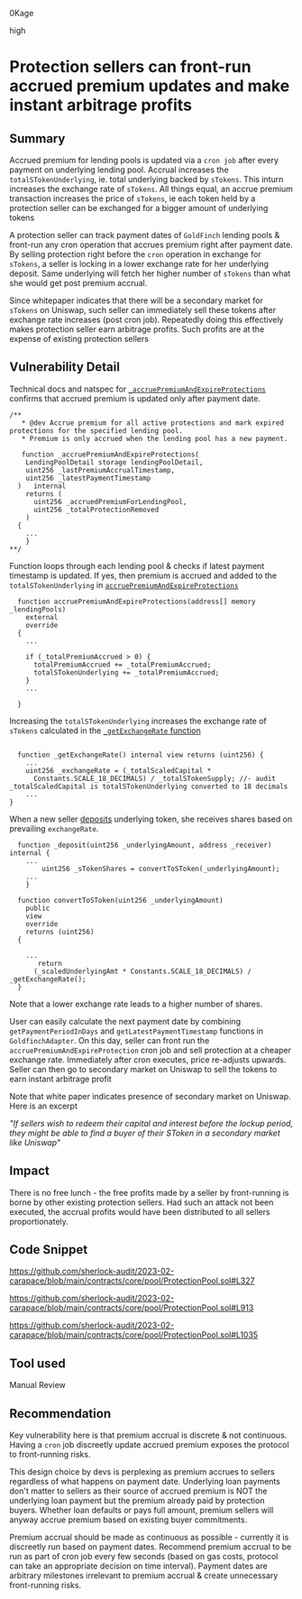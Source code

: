 0Kage

high

# Protection sellers can front-run accrued premium updates and make instant arbitrage profits

## Summary
Accrued premium for lending pools is updated via a `cron job` after every payment on underlying lending pool. Accrual increases the `totalSTokenUnderlying`, ie. total underlying backed by `sTokens`. This inturn increases the exchange rate of `sTokens`. All things equal, an accrue premium transaction increases the price of `sTokens`, ie each token held by a protection seller can be exchanged for a bigger amount of underlying tokens

A protection seller can track payment dates of `GoldFinch` lending pools & front-run any cron operation that accrues premium right after payment date. By selling protection right before the `cron` operation in exchange for `sTokens`, a seller is locking in a lower exchange rate for her underlying deposit. Same underlying will fetch her higher number of `sTokens` than what she would get post premium accrual.

Since whitepaper indicates that there will be a secondary market for `sTokens` on Uniswap, such seller can immediately sell these tokens after exchange rate increases (post cron job). Repeatedly doing this effectively makes protection seller earn arbitrage profits. Such profits are at the expense of existing protection sellers

## Vulnerability Detail
Technical docs and natspec for [`_accruePremiumAndExpireProtections`]() confirms that accrued premium is updated only after payment date. 

```solidity
/**
   * @dev Accrue premium for all active protections and mark expired protections for the specified lending pool.
   * Premium is only accrued when the lending pool has a new payment.

   function _accruePremiumAndExpireProtections(
    LendingPoolDetail storage lendingPoolDetail,
    uint256 _lastPremiumAccrualTimestamp,
    uint256 _latestPaymentTimestamp
  )   internal
    returns (
      uint256 _accruedPremiumForLendingPool,
      uint256 _totalProtectionRemoved
    )
  {
    ...
    }
**/
```

Function loops through each lending pool & checks if latest payment timestamp is updated. If yes, then premium is accrued and added to the `totalSTokenUnderlying` in [`accruePremiumAndExpireProtections`](https://github.com/sherlock-audit/2023-02-carapace/blob/main/contracts/core/pool/ProtectionPool.sol#L327)

```solidity
  function accruePremiumAndExpireProtections(address[] memory _lendingPools)
    external
    override
  {
    ...

    if (_totalPremiumAccrued > 0) {
      totalPremiumAccrued += _totalPremiumAccrued;
      totalSTokenUnderlying += _totalPremiumAccrued;
    }
    ...

  }
```

Increasing the `totalSTokenUnderlying` increases the exchange rate of `sTokens` calculated in the [`_getExchangeRate` function](https://github.com/sherlock-audit/2023-02-carapace/blob/main/contracts/core/pool/ProtectionPool.sol#L913)

```solidity

  function _getExchangeRate() internal view returns (uint256) {
    ...
    uint256 _exchangeRate = (_totalScaledCapital *
      Constants.SCALE_18_DECIMALS) / _totalSTokenSupply; //- audit _totalScaledCapital is totalSTokenUnderlying converted to 18 decimals
    ...
}
```

When a new seller [deposits](https://github.com/sherlock-audit/2023-02-carapace/blob/main/contracts/core/pool/ProtectionPool.sol#L1035) underlying token, she receives shares based on prevailing `exchangeRate`.

```solidity
  function _deposit(uint256 _underlyingAmount, address _receiver) internal {
    ...
        uint256 _sTokenShares = convertToSToken(_underlyingAmount);
    ...
    }
```

```solidity
  function convertToSToken(uint256 _underlyingAmount)
    public
    view
    override
    returns (uint256)
  {

    ...
       return
      (_scaledUnderlyingAmt * Constants.SCALE_18_DECIMALS) / _getExchangeRate();
  }
```

Note that a lower exchange rate leads to a higher number of shares.

User can easily calculate the next payment date by combining `getPaymentPeriodInDays` and `getLatestPaymentTimestamp` functions in `GoldfinchAdapter`. On this day, seller can front run the `accruePremiumAndExpireProtection` cron job and sell protection at a cheaper exchange rate. Immediately after cron executes, price re-adjusts upwards. Seller can then go to secondary market on Uniswap to sell the tokens to earn instant arbitrage profit

Note that white paper indicates presence of secondary market on Uniswap. Here is an excerpt

_"If sellers wish to redeem their capital and interest before the lockup period, they might be able to find a buyer of their SToken in a secondary market like Uniswap"_

## Impact
There is no free lunch - the free profits made by a seller by front-running is borne by other existing protection sellers. Had such an attack not been executed, the accrual profits would have been distributed to all sellers proportionately.

## Code Snippet
https://github.com/sherlock-audit/2023-02-carapace/blob/main/contracts/core/pool/ProtectionPool.sol#L327

https://github.com/sherlock-audit/2023-02-carapace/blob/main/contracts/core/pool/ProtectionPool.sol#L913

https://github.com/sherlock-audit/2023-02-carapace/blob/main/contracts/core/pool/ProtectionPool.sol#L1035

## Tool used
Manual Review

## Recommendation

Key vulnerability here is that premium accrual is discrete & not continuous. Having a `cron` job discreetly update accrued premium exposes the protocol to front-running risks. 

This design choice by devs is perplexing as premium accrues to sellers regardless of what happens on payment date. Underlying loan payments don't matter to sellers as their source of accrued premium is NOT the underlying loan payment but the premium already paid by protection buyers. Whether loan defaults or pays full amount, premium sellers will anyway accrue premium based on existing buyer commitments. 

Premium accrual should be made as continuous as possible - currently it is discreetly run based on payment dates. Recommend premium accrual to be run as part of cron job every few seconds (based on gas costs, protocol can take an appropriate decision on time interval). Payment dates are arbitrary milestones irrelevant to premium accrual & create unnecessary front-running risks.